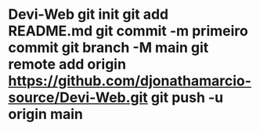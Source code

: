 # Devi-Web git init git add README.md git commit -m primeiro commit git branch -M main git remote add origin https://github.com/djonathamarcio-source/Devi-Web.git git push -u origin main
